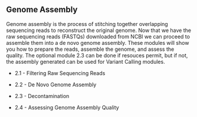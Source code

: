 ## Genome Assembly
Genome assembly is the process of stitching together overlapping sequencing reads to reconstruct the original genome. Now that we have the raw sequencing reads (FASTQs) downloaded from NCBI we can proceed to assemble them into a de novo genome assembly.
These modules will show you how to prepare the reads, assemble the genome, and assess the quality. The optional module 2.3 can be done if resouces permit, but if not, the assembly generated can be used for Variant Calling modules.

- 2.1 - Filtering Raw Sequencing Reads

- 2.2 - De Novo Genome Assembly

- 2.3 - Decontamination

- 2.4 - Assessing Genome Assembly Quality